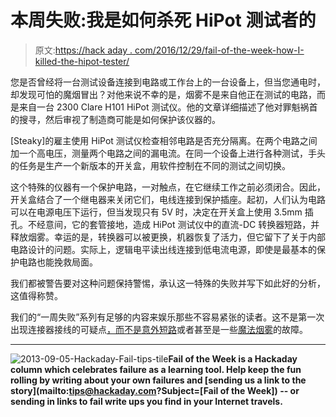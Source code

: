 # 本周失败:我是如何杀死 HiPot 测试者的

> 原文:[https://hack aday . com/2016/12/29/fail-of-the-week-how-I-killed-the-hipot-tester/](https://hackaday.com/2016/12/29/fail-of-the-week-how-i-killed-the-hipot-tester/)

您是否曾经将一台测试设备连接到电路或工作台上的一台设备上，但当您通电时，却发现可怕的魔烟冒出？对他来说不幸的是，烟雾不是来自他正在测试的电路，而是来自一台 2300 Clare H101 HiPot 测试仪。他的文章详细描述了他对罪魁祸首的搜寻，然后审视了制造商可能是如何保护该仪器的。

[Steaky]的雇主使用 HiPot 测试仪检查相邻电路是否充分隔离。在两个电路之间加一个高电压，测量两个电路之间的漏电流。在同一个设备上进行各种测试，手头的任务是生产一个新版本的开关盒，用软件控制在不同的测试之间切换。

这个特殊的仪器有一个保护电路，一对触点，在它继续工作之前必须闭合。因此，开关盒结合了一个继电器来关闭它们，电线连接到保护插座。起初，人们认为电路可以在电源电压下运行，但当发现只有 5V 时，决定在开关盒上使用 3.5mm 插孔。不经意间，它的套管接地，造成 HiPot 测试仪中的直流-DC 转换器短路，并释放烟雾。幸运的是，转换器可以被更换，机器恢复了活力，但它留下了关于内部电路设计的问题。实际上，逻辑电平读出线连接到低电流电源，即使是最基本的保护电路也能挽救局面。

我们都被警告要对这种问题保持警惕，承认这一特殊的失败并写下如此好的分析，这值得称赞。

我们的“一周失败”系列有足够的内容来娱乐那些不容易紧张的读者。这不是第一次出现连接器接线的可疑点[，而不是](http://hackaday.com/2016/03/06/fail-of-the-week-battery-pack-jack-wired-backwards/)[意外短路](http://hackaday.com/2015/10/13/fail-of-the-week-marginally-documented-pad-shorts-to-maskless-pcb/)或者甚至是一些[魔法烟雾](http://hackaday.com/2014/04/03/fail-of-the-week-cplds-that-release-blue-smoke/)的故障。

* * *

![2013-09-05-Hackaday-Fail-tips-tile](../Images/a4d7520e2fae140e74a0c50947218b84.png)**Fail of the Week is a Hackaday column which celebrates failure as a learning tool. Help keep the fun rolling by writing about your own failures and [sending us a link to the story](mailto:tips@hackaday.com?Subject=[Fail of the Week]) -- or sending in links to fail write ups you find in your Internet travels.**